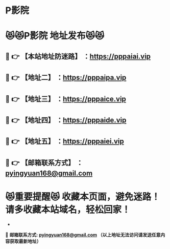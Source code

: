 # P影院
:heart_eyes_cat::heart_eyes_cat:P影院 地址发布:heart_eyes_cat::heart_eyes_cat:
==
:kiss: :point_right: 【本站地址防迷路】 ：https://pppaiai.vip
------
:kiss: :point_right: 【地址二】 ：https://pppaipa.vip
------
:kiss: :point_right: 【地址三】 ：https://pppaice.vip
------
:kiss: :point_right: 【地址四】 ：https://pppaide.vip
------
:kiss: :point_right: 【地址五】 ：https://pppaiei.vip
------
:kiss: :point_right: 【邮箱联系方式】 ：pyingyuan168@gmail.com
------
:heart_eyes_cat:重要提醒:heart_eyes_cat: 收藏本页面，避免迷路！请多收藏本站域名，轻松回家！
==

-

:love_letter: __邮箱联系方式: pyingyuan168@gmail.com （以上地址无法访问请发送任意内容获取最新地址）__
